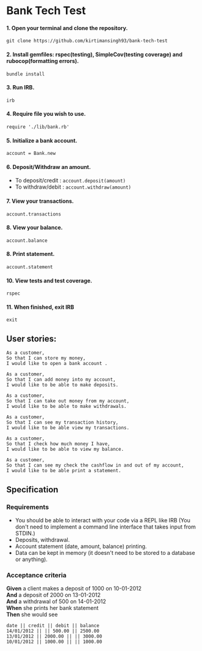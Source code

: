 # Bank Tech Test


#### 1. Open your terminal and clone the repository.
`git clone https://github.com/kirtimansingh93/bank-tech-test`

#### 2. Install gemfiles: rspec(testing), SimpleCov(testing coverage) and rubocop(formatting errors).
`bundle install`

#### 3. Run IRB.
`irb`

#### 4. Require file you wish to use.
`require './lib/bank.rb'`

#### 5. Initialize a bank account.
`account = Bank.new`

#### 6. Deposit/Withdraw an amount.
* To deposit/credit : `account.deposit(amount)`
* To withdraw/debit : `account.withdraw(amount)`

#### 7. View your transactions.
`account.transactions`

#### 8. View your balance.
`account.balance`

#### 8. Print statement.
`account.statement`

#### 10. View tests and test coverage.
`rspec`

#### 11. When finished, exit IRB
`exit`


## User stories:
```
As a customer,
So that I can store my money,
I would like to open a bank account .
```
```
As a customer,
So that I can add money into my account,
I would like to be able to make deposits.
```
```
As a customer,
So that I can take out money from my account,
I would like to be able to make withdrawals.
```
```
As a customer,
So that I can see my transaction history,
I would like to be able view my transactions.
```
```
As a customer,
So that I check how much money I have,
I would like to be able to view my balance.
```
```
As a customer,
So that I can see my check the cashflow in and out of my account,
I would like to be able print a statement.
```

## Specification

### Requirements

* You should be able to interact with your code via a REPL like IRB   (You don't need to implement a command line interface that takes input from STDIN.)
* Deposits, withdrawal.
* Account statement (date, amount, balance) printing.
* Data can be kept in memory (it doesn't need to be stored to a database or anything).

### Acceptance criteria

**Given** a client makes a deposit of 1000 on 10-01-2012  
**And** a deposit of 2000 on 13-01-2012  
**And** a withdrawal of 500 on 14-01-2012  
**When** she prints her bank statement  
**Then** she would see

```
date || credit || debit || balance
14/01/2012 || || 500.00 || 2500.00
13/01/2012 || 2000.00 || || 3000.00
10/01/2012 || 1000.00 || || 1000.00
```
